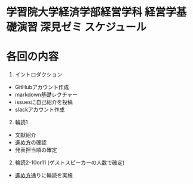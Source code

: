 # 学習院大学経済学部経営学科 経営学基礎演習 深見ゼミ スケジュール

#  各回の内容
1. イントロダクション
  - GitHubアカウント作成
  - markdown基礎レクチャー
  - issuesに自己紹介を投稿
  - slackアカウント作成  
  
2. 輪読1
  - 文献紹介
  - [進め方](https://github.com/icat-lab/icat_lab/blob/master/literature_review.md)の確認
  - 発表担当順の確定   

2. 輪読2-10or11 (ゲストスピーカーの人数で確定)
  - [進め方](https://github.com/icat-lab/icat_lab/blob/master/literature_review.md)通りに輪読を実施
